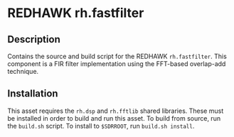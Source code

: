 # REDHAWK rh.fastfilter
 
## Description

Contains the source and build script for the REDHAWK
`rh.fastfilter`. This component is a FIR filter implementation using the FFT-based
overlap-add technique.

## Installation

This asset requires the `rh.dsp` and `rh.fftlib` shared libraries. These must be
installed in order to build and run this asset. To build from source, run the
`build.sh` script. To install to `$SDRROOT`, run `build.sh install`.
